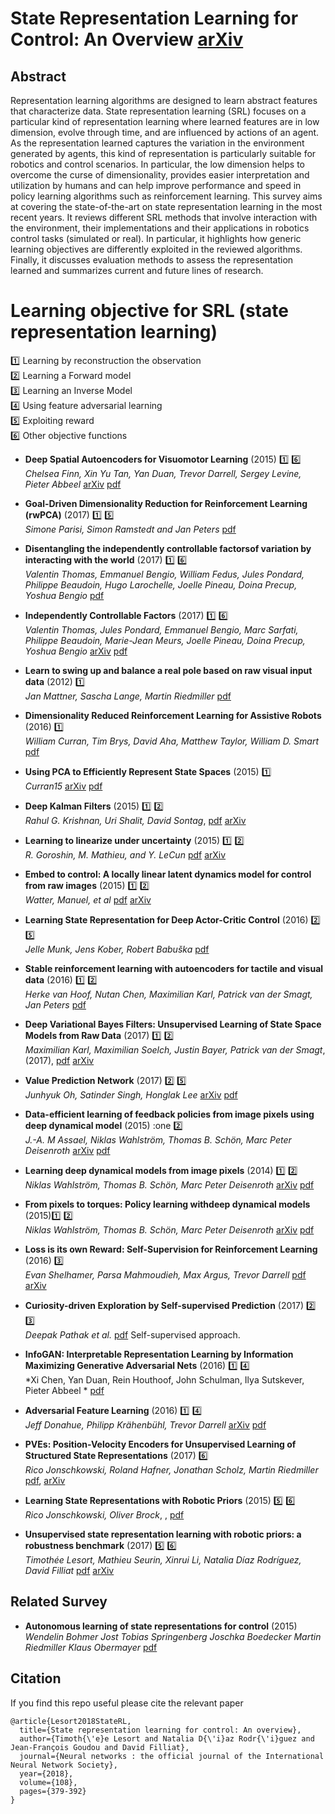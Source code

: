 


# State Representation Learning for Control: An Overview [arXiv](https://arxiv.org/abs/1802.04181)


## Abstract

Representation learning algorithms are designed to learn abstract features that characterize data.
State representation learning (SRL) focuses on a particular kind of representation learning where learned features are in low dimension, evolve through time, and are influenced by actions of an agent.
As the representation learned captures the variation in the environment generated by agents, this kind of representation is particularly suitable for robotics and control scenarios.
In particular, the low dimension helps to overcome the curse of dimensionality, provides easier interpretation and utilization by humans and can help improve performance and speed in policy learning algorithms such as reinforcement learning.
This survey aims at covering the state-of-the-art on state representation learning in the most recent years. It reviews different SRL methods that involve interaction with the environment, their implementations and their applications in robotics control tasks (simulated or real). In particular, it highlights how generic learning objectives are differently exploited in the reviewed algorithms. Finally, it discusses evaluation methods to assess the representation learned and summarizes current and future lines of research.


# Learning objective for SRL (state representation learning)

 :one: Learning by reconstruction the observation <br>
 :two: Learning a Forward model <br>
 :three: Learning an Inverse Model <br>
 :four: Using feature adversarial learning <br>
 :five: Exploiting reward <br>
 :six: Other objective functions <br>


- **Deep Spatial Autoencoders for Visuomotor Learning** (2015) :one: :six: <br>
*Chelsea Finn, Xin Yu Tan, Yan Duan, Trevor Darrell, Sergey Levine, Pieter Abbeel* [arXiv](https://arxiv.org/abs/1509.06113) [pdf](https://arxiv.org/pdf/1509.06113)

- **Goal-Driven Dimensionality Reduction for Reinforcement Learning (rwPCA)** (2017) :one: :five: <br>
*Simone Parisi, Simon Ramstedt and Jan Peters* [pdf](http://www.ausy.tu-darmstadt.de/uploads/Site/EditPublication/parisi2017iros.pdf)

- **Disentangling the independently controllable factorsof variation by interacting with the world** (2017) :one: :six: <br>
 *Valentin Thomas, Emmanuel Bengio, William Fedus, Jules Pondard, Philippe Beaudoin, Hugo Larochelle, Joelle Pineau, Doina Precup, Yoshua Bengio* [pdf](http://acsweb.ucsd.edu/~wfedus/pdf/ICF_NIPS_2017_workshop.pdf)

- **Independently Controllable Factors** (2017) :one: :six: <br>
 *Valentin Thomas, Jules Pondard, Emmanuel Bengio, Marc Sarfati, Philippe Beaudoin, Marie-Jean Meurs, Joelle Pineau, Doina Precup, Yoshua Bengio* [arXiv](https://arxiv.org/abs/1708.01289) [pdf](https://arxiv.org/pdf/1708.01289)

- **Learn to swing up and balance a real pole based on raw visual input data** (2012) :one: <br>
 *Jan Mattner, Sascha Lange, Martin Riedmiller* [pdf](https://pdfs.semanticscholar.org/d64b/08436f690df800a037eba759fcc6f0d971be.pdf)

- **Dimensionality Reduced Reinforcement Learning for Assistive Robots** (2016) :one: <br>
 *William Curran, Tim Brys, David Aha, Matthew Taylor, William D. Smart* [pdf](https://www.google.fr/url?sa=t&rct=j&q=&esrc=s&source=web&cd=1&cad=rja&uact=8&ved=0ahUKEwiugbGon7TZAhWBKMAKHYE4DlYQFggpMAA&url=https%3A%2F%2Fwww.aaai.org%2Focs%2Findex.php%2FFSS%2FFSS16%2Fpaper%2Fdownload%2F14076%2F13660&usg=AOvVaw3g6Vz6YhKbdC6bLn-QN8GI)

- **Using PCA to Efficiently Represent State Spaces** (2015) :one: <br>
 *Curran15* [arXiv](https://arxiv.org/abs/1505.00322) [pdf](https://arxiv.org/pdf/1505.00322.pdf)

 - **Deep Kalman Filters** (2015) :one: :two: <br>
 *Rahul G. Krishnan, Uri Shalit, David Sontag*, [pdf](https://arxiv.org/pdf/1511.05121.pdf) [arXiv](https://arxiv.org/abs/1511.05121)

- **Learning to linearize under uncertainty** (2015) :one: :two: <br>
*R. Goroshin, M. Mathieu, and Y. LeCun* [pdf](https://arxiv.org/pdf/1506.03011.pdf) [arXiv](https://arxiv.org/abs/1506.03011)

- **Embed to control: A locally linear latent dynamics model for control from raw images** (2015) :one: :two: <br>
 *Watter, Manuel, et al* [pdf](https://pdfs.semanticscholar.org/21c9/dd68b908825e2830b206659ae6dd5c5bfc02.pdf) [arXiv](https://arxiv.org/abs/1506.07365)

- **Learning State Representation for Deep Actor-Critic Control** (2016) :two: :five: <br>
 *Jelle Munk, Jens Kober, Robert Babuška* [pdf](http://www.jenskober.de/MunkCDC2016.pdf)

- **Stable reinforcement learning with autoencoders for tactile and visual data** (2016) :one: :two: <br>
 *Herke van Hoof, Nutan Chen, Maximilian Karl, Patrick van der Smagt, Jan Peters* [pdf](https://brml.org/uploads/tx_sibibtex/Hoof2016.pdf)

- **Deep Variational Bayes Filters: Unsupervised Learning of State Space Models from Raw Data** (2017) :one: :two: <br>
 *Maximilian Karl, Maximilian Soelch, Justin Bayer, Patrick van der Smagt*, (2017),  [pdf](https://openreview.net/pdf?id=HyTqHL5xg) [arXiv](https://arxiv.org/abs/1605.06432)

- **Value Prediction Network** (2017) :two: :five: <br>
*Junhyuk Oh, Satinder Singh, Honglak Lee* [arXiv](https://arxiv.org/abs/1707.03497) [pdf](https://arxiv.org/pdf/1707.03497)

- **Data-efficient learning of feedback policies from image pixels using deep dynamical model** (2015) :one :two: <br>
 *J.-A. M Assael, Niklas Wahlström, Thomas B. Schön, Marc Peter Deisenroth* [arXiv](https://arxiv.org/abs/1510.02173) [pdf](https://arxiv.org/pdf/1510.02173)

- **Learning deep dynamical models from image pixels** (2014) :one: :two: <br>
 *Niklas Wahlström, Thomas B. Schön, Marc Peter Deisenroth* [arXiv](https://arxiv.org/abs/1410.7550) [pdf](https://arxiv.org/pdf/1410.7550)

- **From pixels to torques: Policy learning withdeep dynamical models** (2015):one: :two: <br>
 *Niklas Wahlström, Thomas B. Schön, Marc Peter Deisenroth* [arXiv](https://arxiv.org/abs/1502.02251) [pdf](https://arxiv.org/pdf/1502.02251)


- **Loss is its own Reward: Self-Supervision for Reinforcement Learning** (2016) :three: <br>
 *Evan Shelhamer, Parsa Mahmoudieh, Max Argus, Trevor Darrell* [pdf](https://arxiv.org/pdf/1612.07307.pdf) [arXiv](https://arxiv.org/pdf/1612.07307.pdf)

- **Curiosity-driven Exploration by Self-supervised Prediction** (2017) :two: :three: <br>
 *Deepak Pathak et al.* [pdf](http://juxi.net/workshop/deep-learning-robotic-vision-cvpr-2017/papers/23.pdf)
Self-supervised approach.

- **InfoGAN: Interpretable Representation Learning by Information Maximizing Generative Adversarial Nets** (2016) :one: :four: <br>
 *Xi Chen, Yan Duan, Rein Houthoof, John Schulman, Ilya Sutskever, Pieter Abbeel * [pdf](https://arxiv.org/pdf/1606.03657.pdf)
 
- **Adversarial Feature Learning** (2016) :one: :four: <br>
*Jeff Donahue, Philipp Krähenbühl, Trevor Darrell* [arXiv](https://arxiv.org/abs/1605.09782) [pdf](https://arxiv.org/pdf/1605.09782)


- **PVEs: Position-Velocity Encoders for Unsupervised Learning of Structured State Representations** (2017) :six: <br>
 *Rico Jonschkowski, Roland Hafner, Jonathan Scholz, Martin Riedmiller* [pdf](https://arxiv.org/pdf/1705.09805), [arXiv](https://arxiv.org/abs/1705.09805)

 - **Learning State Representations with Robotic Priors**  (2015) :five: :six: <br>
 *Rico Jonschkowski, Oliver Brock*, , [pdf](https://pdfs.semanticscholar.org/dc93/f6d1b704abf12bbbb296f4ec250467bcb882.pdf) 
 
 - **Unsupervised state representation learning with robotic priors: a robustness benchmark** (2017) :five: :six: <br>
 *Timothée Lesort, Mathieu Seurin, Xinrui Li, Natalia Díaz Rodríguez, David Filliat* [pdf](https://arxiv.org/pdf/1709.05185.pdf) [arXiv](https://arxiv.org/abs/1709.05185)


## Related Survey

- **Autonomous learning of state representations for control** (2015) <br>
*Wendelin Bohmer Jost Tobias Springenberg Joschka Boedecker Martin Riedmiller Klaus Obermayer* [pdf](http://www.ni.tu-berlin.de/fileadmin/fg215/articles/boehmer15b.pdf#cite.Lagoudakis03)


## Citation

If you find this repo useful please cite the relevant paper <br>

```
@article{Lesort2018StateRL,
  title={State representation learning for control: An overview},
  author={Timoth{\'e}e Lesort and Natalia D{\'i}az Rodr{\'i}guez and Jean-François Goudou and David Filliat},
  journal={Neural networks : the official journal of the International Neural Network Society},
  year={2018},
  volume={108},
  pages={379-392}
}
```

